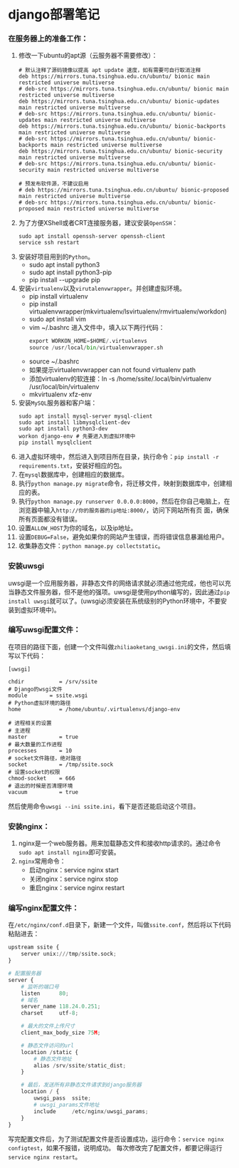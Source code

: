 # django部署笔记

### 在服务器上的准备工作：
1. 修改一下ubuntu的apt源（云服务器不需要修改）：
    ```shell
    # 默认注释了源码镜像以提高 apt update 速度，如有需要可自行取消注释
    deb https://mirrors.tuna.tsinghua.edu.cn/ubuntu/ bionic main restricted universe multiverse
    # deb-src https://mirrors.tuna.tsinghua.edu.cn/ubuntu/ bionic main restricted universe multiverse
    deb https://mirrors.tuna.tsinghua.edu.cn/ubuntu/ bionic-updates main restricted universe multiverse
    # deb-src https://mirrors.tuna.tsinghua.edu.cn/ubuntu/ bionic-updates main restricted universe multiverse
    deb https://mirrors.tuna.tsinghua.edu.cn/ubuntu/ bionic-backports main restricted universe multiverse
    # deb-src https://mirrors.tuna.tsinghua.edu.cn/ubuntu/ bionic-backports main restricted universe multiverse
    deb https://mirrors.tuna.tsinghua.edu.cn/ubuntu/ bionic-security main restricted universe multiverse
    # deb-src https://mirrors.tuna.tsinghua.edu.cn/ubuntu/ bionic-security main restricted universe multiverse

    # 预发布软件源，不建议启用
    # deb https://mirrors.tuna.tsinghua.edu.cn/ubuntu/ bionic-proposed main restricted universe multiverse
    # deb-src https://mirrors.tuna.tsinghua.edu.cn/ubuntu/ bionic-proposed main restricted universe multiverse
    ```
2. 为了方便XShell或者CRT连接服务器，建议安装`OpenSSH`：
    ```shell
    sudo apt install openssh-server openssh-client
    service ssh restart
    ```
3. 安装好项目用到的`Python`。
    * sudo apt install python3
    * sudo apt install python3-pip
    * pip install --upgrade pip
4. 安装`virtualenv`以及`virutalenvwrapper`。并创建虚拟环境。
    * pip install virtualenv
    * pip install virtualenvwrapper(mkvirtualenv/lsvirtualenv/rmvirtualenv/workdon)
    * sudo apt install vim
    * vim ~/.bashrc 进入文件中，填入以下两行代码：
        ```python
        export WORKON_HOME=$HOME/.virtualenvs
        source /usr/local/bin/virtualenvwrapper.sh
        ```
    * source ~/.bashrc
    * 如果提示virtualenvwrapper can not found virtualenv path
    * 添加virtualenv的软连接：ln -s /home/ssite/.local/bin/virtualenv /usr/local/bin/virtualenv
    * mkvirtualenv xfz-env
5. 安装`MySQL`服务器和客户端：
    ```shell
    sudo apt install mysql-server mysql-client
    sudo apt install libmysqlclient-dev
    sudo apt install python3-dev
    workon django-env # 先要进入到虚拟环境中
    pip install mysqlclient
    ```
6. 进入虚拟环境中，然后进入到项目所在目录，执行命令：`pip install -r requirements.txt`，安装好相应的包。
7. 在`mysql`数据库中，创建相应的数据库。
8. 执行`python manage.py migrate`命令，将迁移文件，映射到数据库中，创建相应的表。
9. 执行`python manage.py runserver 0.0.0.0:8000`，然后在你自己电脑上，在浏览器中输入`http://你的服务器的ip地址:8000/`，访问下网站所有页 面，确保所有页面都没有错误。
10. 设置`ALLOW_HOST`为你的域名，以及ip地址。
11. 设置`DEBUG=False`，避免如果你的网站产生错误，而将错误信息暴漏给用户。
12. 收集静态文件：`python manage.py collectstatic`。


### 安装uwsgi
uwsgi是一个应用服务器，非静态文件的网络请求就必须通过他完成，他也可以充当静态文件服务器，但不是他的强项。uwsgi是使用python编写的，因此通过`pip install uwsgi`就可以了。(uwsgi必须安装在系统级别的Python环境中，不要安装到虚拟环境中)。

### 编写uwsgi配置文件：
在项目的路径下面，创建一个文件叫做`zhiliaoketang_uwsgi.ini`的文件，然后填写以下代码：
```shell
[uwsgi]

chdir           = /srv/ssite
# Django的wsgi文件
module       = ssite.wsgi
# Python虚拟环境的路径
home            = /home/ubuntu/.virtualenvs/django-env

# 进程相关的设置
# 主进程
master          = true
# 最大数量的工作进程
processes       = 10
# socket文件路径，绝对路径
socket          = /tmp/ssite.sock
# 设置socket的权限
chmod-socket    = 666
# 退出的时候是否清理环境
vacuum          = true
```
然后使用命令`uwsgi --ini ssite.ini`，看下是否还能启动这个项目。


### 安装nginx：
1. nginx是一个web服务器。用来加载静态文件和接收http请求的。通过命令`sudo apt install nginx`即可安装。
2. `nginx`常用命令：
    * 启动nginx：service nginx start
    * 关闭nginx：service nginx stop
    * 重启nginx：service nginx restart

### 编写nginx配置文件：
在`/etc/nginx/conf.d`目录下，新建一个文件，叫做`ssite.conf`，然后将以下代码粘贴进去：
```python
upstream ssite {
    server unix:///tmp/ssite.sock;
}

# 配置服务器
server {
    # 监听的端口号
    listen      80;
    # 域名
    server_name 118.24.0.251;
    charset     utf-8;

    # 最大的文件上传尺寸
    client_max_body_size 75M;

    # 静态文件访问的url
    location /static {
        # 静态文件地址
        alias /srv/ssite/static_dist;
    }

    # 最后，发送所有非静态文件请求到django服务器
    location / {
        uwsgi_pass  ssite;
        # uwsgi_params文件地址
        include     /etc/nginx/uwsgi_params;
    }
}
```
写完配置文件后，为了测试配置文件是否设置成功，运行命令：`service nginx configtest`，如果不报错，说明成功。
每次修改完了配置文件，都要记得运行`service nginx restart`。



